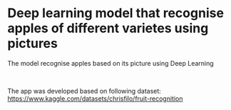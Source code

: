 # Deep learning model that recognise apples of different varietes using pictures


The model recognise apples based on its picture using Deep Learning <br>

<br>


The app was developed based on following dataset: <br>
https://www.kaggle.com/datasets/chrisfilo/fruit-recognition

